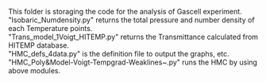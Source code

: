 This folder is storaging the code for the analysis of Gascell experiment.  
"Isobaric_Numdensity.py" returns the total pressure and number density of each Temperature points.  
"Trans_model_1Voigt_HITEMP.py" returns the Transmittance calculated from HITEMP database.  
"HMC_defs_4data.py" is the definition file to output the graphs, etc.  
"HMC_Poly&Model-Voigt-Tempgrad-Weaklines~.py" runs the HMC by using above modules.  
